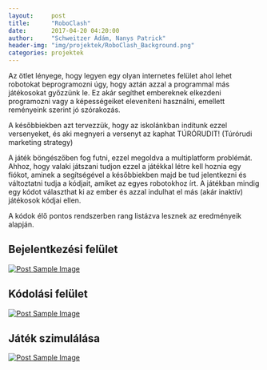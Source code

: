 ```yaml
---
layout:     post
title:      "RoboClash"
date:       2017-04-20 04:20:00
author:     "Schweitzer Ádám, Nanys Patrick"
header-img: "img/projektek/RoboClash_Background.png"
categories: projektek
---
```


Az ötlet lényege, hogy legyen egy olyan internetes felület ahol lehet robotokat beprogramozni úgy, hogy aztán azzal a programmal más játékosokat győzzünk le.
Ez akár segíthet embereknek elkezdeni programozni vagy a képességeiket eleveníteni használni, emellett reményeink szerint jó szórakozás. 

A későbbiekben azt tervezzük, hogy az iskolánkban indítunk ezzel versenyeket, és aki megnyeri a versenyt az kaphat TÚRÓRUDIT!  (Túrórudi marketing strategy)

A játék böngészőben fog futni, ezzel megoldva a multiplatform problémát. Ahhoz, hogy valaki játszani tudjon ezzel a játékkal létre kell hoznia egy fiókot, aminek a segítségével a későbbiekben majd be tud jelentkezni és változtatni tudja a kódjait, amiket az egyes robotokhoz írt. A játékban mindig egy kódot választhat ki az ember és azzal indulhat el más (akár inaktív) játékosok kódjai ellen.

A kódok élő pontos rendszerben rang listázva lesznek az eredményeik alapján.

<h2 class="section-heading">Bejelentkezési felület</h2>

<a href="#">
    <img src="{{ site.baseurl }}/img/projektek/RoboClash_Login.png" class="img-responsive" alt="Post Sample Image">
</a>

<h2 class="section-heading">Kódolási felület</h2>

<a href="#">
    <img src="{{ site.baseurl }}/img/projektek/RoboClash_Code.png" class="img-responsive" alt="Post Sample Image">
</a>

<h2 class="section-heading">Játék szimulálása</h2>

<a href="#">
    <img src="{{ site.baseurl }}/img/projektek/RoboClash_Game.png" class="img-responsive" alt="Post Sample Image">
</a>